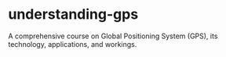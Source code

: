 # understanding-gps
A comprehensive course on Global Positioning System (GPS), its technology, applications, and workings.
